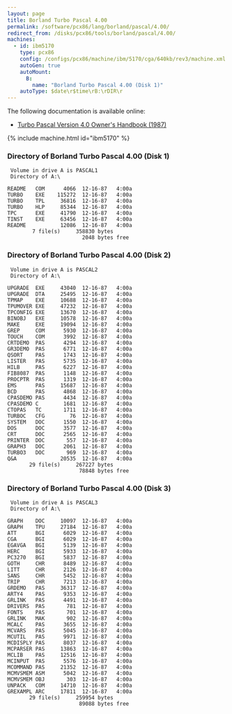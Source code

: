 ```yaml
---
layout: page
title: Borland Turbo Pascal 4.00
permalink: /software/pcx86/lang/borland/pascal/4.00/
redirect_from: /disks/pcx86/tools/borland/pascal/4.00/
machines:
  - id: ibm5170
    type: pcx86
    config: /configs/pcx86/machine/ibm/5170/cga/640kb/rev3/machine.xml
    autoGen: true
    autoMount:
      B:
        name: "Borland Turbo Pascal 4.00 (Disk 1)"
    autoType: $date\r$time\rB:\rDIR\r
---
```


The following documentation is available online:

- [Turbo Pascal Version 4.0 Owner's Handbook (1987)](http://bitsavers.org/pdf/borland/turbo_pascal/Turbo_Pascal_Version_4.0_Owners_Manual_1987.pdf)

{% include machine.html id="ibm5170" %}

### Directory of Borland Turbo Pascal 4.00 (Disk 1)

     Volume in drive A is PASCAL1
     Directory of A:\

    README   COM      4066  12-16-87   4:00a
    TURBO    EXE    115272  12-16-87   4:00a
    TURBO    TPL     36816  12-16-87   4:00a
    TURBO    HLP     85344  12-16-87   4:00a
    TPC      EXE     41790  12-16-87   4:00a
    TINST    EXE     63456  12-16-87   4:00a
    README           12086  12-16-87   4:00a
            7 file(s)     358830 bytes
                            2048 bytes free

### Directory of Borland Turbo Pascal 4.00 (Disk 2)

     Volume in drive A is PASCAL2
     Directory of A:\

    UPGRADE  EXE     43040  12-16-87   4:00a
    UPGRADE  DTA     25495  12-16-87   4:00a
    TPMAP    EXE     10688  12-16-87   4:00a
    TPUMOVER EXE     47232  12-16-87   4:00a
    TPCONFIG EXE     13670  12-16-87   4:00a
    BINOBJ   EXE     10578  12-16-87   4:00a
    MAKE     EXE     19094  12-16-87   4:00a
    GREP     COM      5930  12-16-87   4:00a
    TOUCH    COM      3992  12-16-87   4:00a
    CRTDEMO  PAS      4294  12-16-87   4:00a
    GR3DEMO  PAS      6771  12-16-87   4:00a
    QSORT    PAS      1743  12-16-87   4:00a
    LISTER   PAS      5735  12-16-87   4:00a
    HILB     PAS      6227  12-16-87   4:00a
    FIB8087  PAS      1148  12-16-87   4:00a
    PROCPTR  PAS      1319  12-16-87   4:00a
    EMS      PAS     15687  12-16-87   4:00a
    BCD      PAS      4868  12-16-87   4:00a
    CPASDEMO PAS      4434  12-16-87   4:00a
    CPASDEMO C        1681  12-16-87   4:00a
    CTOPAS   TC       1711  12-16-87   4:00a
    TURBOC   CFG        76  12-16-87   4:00a
    SYSTEM   DOC      1550  12-16-87   4:00a
    DOS      DOC      3577  12-16-87   4:00a
    CRT      DOC      2565  12-16-87   4:00a
    PRINTER  DOC       557  12-16-87   4:00a
    GRAPH3   DOC      2061  12-16-87   4:00a
    TURBO3   DOC       969  12-16-87   4:00a
    Q&A              20535  12-16-87   4:00a
           29 file(s)     267227 bytes
                           78848 bytes free

### Directory of Borland Turbo Pascal 4.00 (Disk 3)

     Volume in drive A is PASCAL3
     Directory of A:\

    GRAPH    DOC     10097  12-16-87   4:00a
    GRAPH    TPU     27184  12-16-87   4:00a
    ATT      BGI      6029  12-16-87   4:00a
    CGA      BGI      6029  12-16-87   4:00a
    EGAVGA   BGI      5139  12-16-87   4:00a
    HERC     BGI      5933  12-16-87   4:00a
    PC3270   BGI      5837  12-16-87   4:00a
    GOTH     CHR      8489  12-16-87   4:00a
    LITT     CHR      2126  12-16-87   4:00a
    SANS     CHR      5452  12-16-87   4:00a
    TRIP     CHR      7213  12-16-87   4:00a
    GRDEMO   PAS     36317  12-16-87   4:00a
    ARTY4    PAS      9353  12-16-87   4:00a
    GRLINK   PAS      4491  12-16-87   4:00a
    DRIVERS  PAS       781  12-16-87   4:00a
    FONTS    PAS       701  12-16-87   4:00a
    GRLINK   MAK       902  12-16-87   4:00a
    MCALC    PAS      3655  12-16-87   4:00a
    MCVARS   PAS      5045  12-16-87   4:00a
    MCUTIL   PAS      9971  12-16-87   4:00a
    MCDISPLY PAS      8037  12-16-87   4:00a
    MCPARSER PAS     13863  12-16-87   4:00a
    MCLIB    PAS     12516  12-16-87   4:00a
    MCINPUT  PAS      5576  12-16-87   4:00a
    MCOMMAND PAS     21352  12-16-87   4:00a
    MCMVSMEM ASM      5042  12-16-87   4:00a
    MCMVSMEM OBJ       303  12-16-87   4:00a
    UNPACK   COM     14710  12-16-87   4:00a
    GREXAMPL ARC     17811  12-16-87   4:00a
           29 file(s)     259954 bytes
                           89088 bytes free
